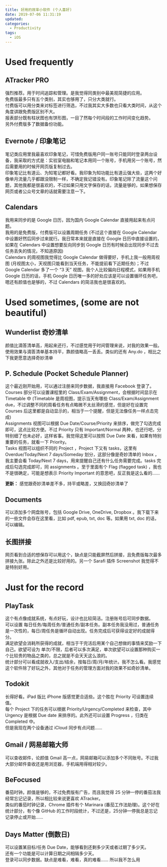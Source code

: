 ```yaml
---
title: 好用的效率小软件 (个人喜好)
date: 2019-07-06 11:31:19
updated: 
categories: 
  - Productivity
tags: 
  - iOS
---
```


<!--
2021/1/15 14:36pm Fri
Productivity

2021/1/21 18:29pm Thu
此去经年
-->

# Used frequently


## ATracker PRO

强烈推荐。用于时间追踪和管理。是我觉得同类别中最美观简捷的应用。   
免费版最多只有五个类别，其实也够用了，只分大类就行。  
付费版可以用分类来对标签进行筛选，不过我其实大多数也只看大类时间，从这个角度讲跟免费版区别不大。  
报表部分既有柱状图也有饼形图，一目了然每个时间段的工作时间变化趋势。   
另外付费版多了数据备份功能。

## Evernote / 印象笔记

笔记类应用里我最喜欢印象笔记，可惜免费版用户同一账号只能同时登录两台设备，我采取的方式是：实验室电脑和笔记本用同一个账号，手机用另一个账号，然后需要用的时候开网页版复制过去。  
印象笔记比有道云、为知笔记都好看。我印象为知功能比有道云强大些，这两个好像单月流量几乎都跟没限制一样，不确定我记错没有。印象笔记除了流量这个问题，其他我都是很喜欢的，不过如果只用文字保存的话，流量是够的，如果想保存网页或者公众号文章的话就需要注意一下。

## Calendars

我用来同步的是 Google 日历，因为国内 Google Calendar 直接用起来有点问题。  
我用的是免费版，付费版可以设置周期任务 (不过这个直接在 Google Calendar 中设置好然后同步过来就行。我日常本来就是直接在 Google 日历中直接设置的，如果在 Calendars 中设置想要反向同步到 Google 日历有时候会出现同步不过去任务丢失的情况，不知道原因)  
Calendars 的周视图我觉得比 Google Calendar 做得要好，手机上我一般用周视图 (月视图太小，天视图只能看到当天任务，不能提前看下近期任务)；不过 Google Calendar 多了一个 “3 天” 视图，我个人比较偏向日程模式，如果用手机 Google 日历的话，手机 Google 日历唯一多的好处应该是可以设置循环任务吧，嗯还有颜值也是够的，不过 Calendars 的简洁我也是很喜欢的。



# Used sometimes, (some are not beautiful)

## Wunderlist 奇妙清单 

颜值比滴答清单高，用起来还行，不过感觉用于时间管理来说，对我的效果一般。使用效果与滴答清单基本持平，靠颜值略高一丢丢。类似的还有 Any.do ，相比之下我更愿意选择奇妙清单

## P. Schedule (Pocket Schedule Planner)

这个最近刚开始用，可以通过注册来同步数据，我直接用 Facebook 登录了。  
Courses 部分可以设置课程里的 Class/Exam/Assignment，会根据时间显示在 Timetable 中 (Timetable 是周视图，提示当天有哪些 Class/Exam/Assignment due，不过调整不同的周看任务有点略微不太丝滑的感觉，但是好在设置完 Courses 后这里都是自动显示的，相当于一个提醒，但是无法像任务一样点击完成)  
Assignments 视图可以根据 Due Date/Course/Priority 来排序，做完了勾选完成即可，这点比较方便。不过 Priority 只有 Important/Normal 两种，也还行吧，分特别细了也未必好，这样省事。我觉得这里可以按照 Due Date 来看，如果有特别重要的任务，就看一下 Priority。  
Tasks 视图可以组织不同的 Project ，Project 下又有 tasks，这里有 Overdue/Today/Next 7 days/Someday 划分，这部分像是奇妙清单的 Inbox ，我主要会看 Today/Next 7 days，用来提醒自己还有什么任务需要完成。tasks 完成后勾选完成即可，同 assignments 。至于里面有个 Flag (flagged task) ，我也不是很确定，可能是想表示 Priority Important 的意思吧，反正我是这么看的……

**更新：** 感觉跟奇妙清单差不多，持平或略差，又换回奇妙清单了

## Documents

可以添加多个网盘账号，包括 Google Drive, OneDrive, Dropbox 。我下载下来的一些文件会存在这里看，比如 pdf, epub, txt, doc 等。如果用 txt, doc 的话，可以编辑。

## 长图拼接

网页看到合适的想保存可以用这个，缺点是只能截屏然后拼接，且免费版每次最多拼接九张。除此之外还是比较好用的。另一个 Sarafi 插件 Screenshot 我觉得不是特别好用。


# Just for the record

[comment]: <> (未完待续……)


## PlayTask

这个有点像成就系统，有点好玩，设计也比较简洁。注册账号后可同步数据。  
可以设置 每日任务/每周任务/普通任务/副本任务。副本任务我没用过，普通任务是一次性的，每日/周任务是循环自动出现。任务完成后可获得设定好的成就得分。  
满足欲望会消耗所获得的成就，相当于干完活后用某个自己想做的事情来奖励一下自己。欲望可设为 单次/不限，后者可以多次满足，单次欲望可以设置那种购买一个比较贵的物品之类的，总之就是不会天天这么浪的。  
统计部分可以看成就收入/支出/结余，按每日/周/月/年统计。我不怎么看。我感觉这个软件除了好玩之外，其他对于任务的管理方面对我的效果不如奇妙清单。

## Todokit

长得好看。iPad 版比 iPhone 版感觉更合适些。这个胜在 Priority 可设置连续值。  
每个 Project 下的任务可以根据 Priority/Urgency/Completed 来检查，其中 Urgency 是根据 Due date 来排序的。此外还可以设置 Progress ，归类在 Completed 中。  
但是我现在两个设备通过 iCloud 同步有点问题…… 

## Gmail / 网易邮箱大师

可以查收邮件，论颜值 Gmail 高一点，网易邮箱可以添加多个不同账号。不过我大部分邮件查收还是用浏览器，手机端用得相对较少。

## BeFocused

番茄时钟。颜值是够的，不过免费版有广告，而且我觉得 25 分钟一停的番茄法我经常忘记记录，所以相比较来说更喜欢 ATracker。  
类似的番茄时钟记录，Chrome 插件有个 Marinara (番茄工作法助理)。这个好在统计部分，有个像 GitHub 的工作时段统计，不过还是，25分钟一停我总是忘记记录停止或开始……

## Days Matter (倒数日)

可以设置某目标/任务 Due Date，能够看到还剩多少天或者过期了多少天。  
还有一个功能是可以计算日期之间相隔多少天。  
登录可以同步数据。缺点是难看，难看，真的难看…… 所以我不怎么用


